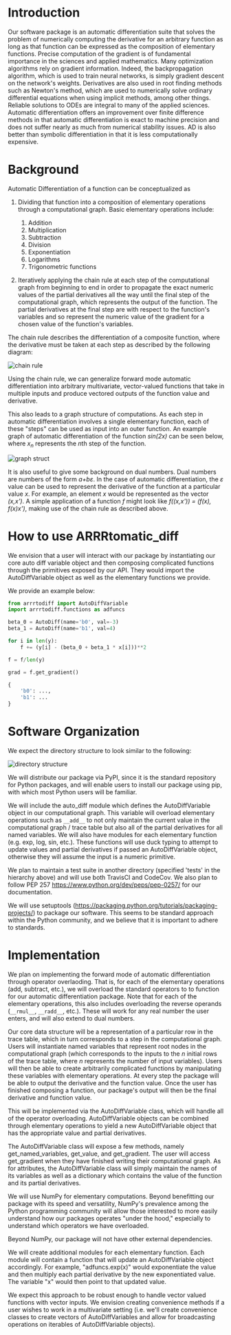 # Introduction

Our software package is an automatic differentiation suite that solves the problem of numerically computing the derivative for an arbitrary function as long as that function can be expressed as the composition of elementary functions. Precise computation of the gradient is of fundamental importance in the sciences and applied mathematics. Many optimization algorithms rely on gradient information. Indeed, the backpropagation algorithm, which is used to train neural networks, is simply gradient descent on the network's weights. Derivatives are also used in root finding methods such as Newton's method, which are used to numerically solve ordinary differential equations when using implicit methods, among other things. Reliable solutions to ODEs are integral to many of the applied sciences. Automatic differentiation offers an improvement over finite difference methods in that automatic differentiation is exact to machine precision and does not suffer nearly as much from numerical stability issues. AD is also better than symbolic differentiation in that it is less computationally expensive.

# Background

Automatic Differentiation of a function can be conceptualized as 

1. Dividing that function into a composition of elementary operations through a computational graph. Basic elementary operations include:
    1. Addition
    2. Multiplication
    3. Subtraction
    4. Division
    5. Exponentiation
    6. Logarithms
    7. Trigonometric functions
    
2. Iteratively applying the chain rule at each step of the computational graph from beginning to end in order to propagate the exact numeric values of the partial derivatives all the way until the final step of the computational graph, which represents the output of the function. The partial derivatives at the final step are with respect to the function's variables and so represent the numeric value of the gradient for a chosen value of the function's variables.

The chain rule describes the differentiation of a composite function, where the derivative must be taken at each step as described by the following diagram: 

![chain rule](./chain_rule.png)

Using the chain rule, we can generalize forward mode automatic differentiation into arbitrary multivariate, vector-valued functions that take in multiple inputs and produce vectored outputs of the function value and derivative. 

This also leads to a graph structure of computations. As each step in automatic differentiation involves a single elementary function, each of these "steps" can be used as input into an outer function. An example graph of automatic differentiation of the function *sin(2x)* can be seen below, where *x<sub>n</sub>* represents the *n*th step of the function. 

![graph struct](./graph_structure.PNG)

It is also useful to give some background on dual numbers. Dual numbers are numbers of the form *a+bε*. In the case of automatic differentiation, the *ε* value can be used to represent the derivative of the function at a particular value *x*. For example, an element *x* would be represented as the vector *(x,x')*. A simple application of a function *f* might look like *f((x,x')) = (f(x), f(x)x')*, making use of the chain rule as described above. 

# How to use ARRRtomatic_diff

We envision that a user will interact with our package by instantiating our core auto diff variable object and then composing complicated functions through the primitives exposed by our API. They would import the AutoDiffVariable object as well as the elementary functions we provide.

We provide an example below:

```python
from arrrtodiff import AutoDiffVariable
import arrrtodiff.functions as adfuncs

beta_0 = AutoDiff(name='b0', val=-3)
beta_1 = AutoDiff(name='b1', val=4)

for i in len(y):
    f += (y[i] - (beta_0 + beta_1 * x[i]))**2

f = f/len(y)

grad = f.get_gradient()

{
    'b0': ...,
    'b1': ...
}
```

# Software Organization

We expect the directory structure to look similar to the following:

![directory structure](./directory_struct.png)

<!-- . -->
<!-- ├── ARRRtomatic_diff -->
<!-- │   ├── __init__.py -->
<!-- │   ├── auto_diff.py -->
<!-- │   ├── multivariate.py -->
<!-- │   └── functions -->
<!-- │       ├── __init__.py -->
<!-- │       ├── cos.py -->
<!-- │       ├── exp.py -->
<!-- │       ├── log.py -->
<!-- │       ├── sin.py -->
<!-- │       └── tan.py -->
<!-- ├── LICENSE -->
<!-- ├── README.md -->
<!-- ├── docs -->
<!-- │   └── milestone1.md -->
<!-- └── tests -->

We will distribute our package via PyPI, since it is the standard repository for Python packages, and will enable users to install our package using pip, with which most Python users will be familiar.  

We will include the auto_diff module which defines the AutoDiffVariable object in our computational graph. This variable will overload elementary operations such as `__add__` to not only maintain the current value in the computational graph / trace table but also all of the partial derivatives for all named variables. We will also have modules for each elementary function (e.g. exp, log, sin, etc.). These functions will use duck typing to attempt to update values and partial derivatives if passed an AutoDiffVariable object, otherwise they will assume the input is a numeric primitive.

We plan to maintain a test suite in another directory (specified 'tests' in the hierarchy above) and will use both TravisCI and CodeCov. We also plan to follow PEP 257 https://www.python.org/dev/peps/pep-0257/ for our documentation.

We will use setuptools (https://packaging.python.org/tutorials/packaging-projects/) to package our software. This seems to be standard approach within the Python community, and we believe that it is important to adhere to standards.


# Implementation

We plan on implementing the forward mode of automatic differentiation through operator overlaoding. That is, for each of the elementary operations (add, subtract, etc.), we will overload the standard operators to to function for our automatic differentiation package. Note that for each of the elementary operations, this also includes overloading the reverse operands (`__rmul__`, `__radd__`, etc.). These will work for any real number the user enters, and will also extend to dual numbers.  

Our core data structure will be a representation of a particular row in the trace table, which in turn corresponds to a step in the computational graph. Users will instantiate named variables that represent root nodes in the computational graph (which corresponds to the inputs to the *n* initial rows of the trace table, where *n* represents the number of input variables). Users will then be able to create arbitrarily complicated functions by manipulating these variables with elementary operations. At every step the package will be able to output the derivative and the function value. Once the user has finished composing a function, our package's output will then be the final derivative and function value.  

This will be implemented via the AutoDiffVariable class, which will handle all of the operator overloading. AutoDiffVariable objects can be combined through elementary operations to yield a new AutoDiffVariable object that has the appropriate value and partial derivatives. 

The AutoDiffVariable class will expose a few methods, namely get_named_variables, get_value, and get_gradient. The user will access get_gradient when they have finished writing their computational graph. As for attributes, the AutoDiffVariable class will simply maintain the names of its variables as well as a dictionary which contains the value of the function and its partial derivatives.

We will use NumPy for elementary computations. Beyond benefitting our package with its speed and versatility, NumPy's prevalence among the Python programming community will allow those interested to more easily understand how our packages operates "under the hood," especially to understand which operators we have overloaded.  

Beyond NumPy, our package will not have other external dependencies.

We will create additional modules for each elementary function. Each module will contain a function that will update an AutoDiffVariable object accordingly. For example, "adfuncs.exp(x)" would exponentiate the value and then multiply each partial derivative by the new exponentiated value. The variable "x" would then point to that updated value. 

We expect this approach to be robust enough to handle vector valued functions with vector inputs. We envision creating convenience methods if a user wishes to work in a multivariate setting (i.e. we'll create convenience classes to create vectors of AutoDiffVariables and allow for broadcasting operations on iterables of AutoDiffVariable objects).



